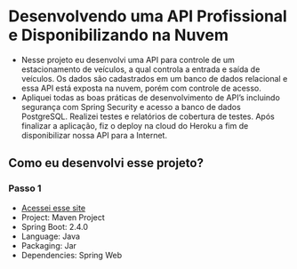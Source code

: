 # Desenvolvendo uma API Profissional e Disponibilizando na Nuvem  
- Nesse projeto eu desenvolvi uma API para controle de um estacionamento de veículos, a qual controla a entrada e saída de veículos. Os dados são cadastrados em um banco de dados relacional e essa API está exposta na nuvem, porém com controle de acesso. 
- Apliquei todas as boas práticas de desenvolvimento de API’s incluindo segurança com Spring Security e acesso a banco de dados PostgreSQL. Realizei testes e relatórios de cobertura de testes. Após finalizar a aplicação, fiz o deploy na cloud do Heroku a fim de disponibilizar nossa API para a Internet.

## Como eu desenvolvi esse projeto?
### Passo 1 
- [Acessei esse site](https://start.spring.io/)
- Project: Maven Project
- Spring Boot: 2.4.0
- Language: Java
- Packaging: Jar
- Dependencies: Spring Web
